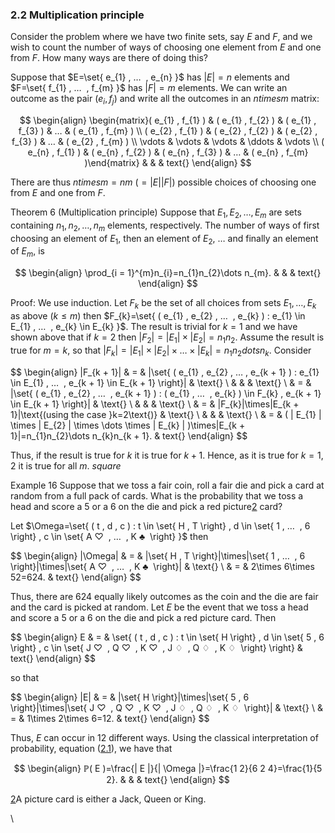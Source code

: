 ### 2.2 Multiplication principle

Consider the problem where we have two finite sets, say $E$ and $F$, and
we wish to count the number of ways of choosing one element from $E$ and
one from $F$. How many ways are there of doing this?

Suppose that $E=\set{ e_{1} , … ⁡ , e_{n} }$ has
$|E|=n$ elements and $F=\set{ f_{1} , … ⁡ , f_{m} }$
has $|F|=m$ elements. We can write an outcome as the pair
$( e_{i} , f_{j} )$ and write all the outcomes in an
$ntimes m$ matrix:

$$
\begin{align}
\begin{matrix}( e_{1} , f_{1} ) & ( e_{1} , f_{2} ) & ( e_{1} , f_{3} ) & …⁡ & ( e_{1} , f_{m} ) \\ ( e_{2} , f_{1} ) & ( e_{2} , f_{2} ) & ( e_{2} , f_{3} ) & …⁡ & ( e_{2} , f_{m} ) \\ \vdots⁡ & \vdots⁡ & \vdots⁡ & \ddots & \vdots⁡ \\ ( e_{n} , f_{1} ) & ( e_{n} , f_{2} ) & ( e_{n} , f_{3} ) & …⁡ & ( e_{n} , f_{m} )\end{matrix} & & & text{}
\end{align}
$$

There are thus $ntimes m=nm$
$( = | E | | F | )$ possible choices of
choosing one from $E$ and one from $F$.

Theorem 6 (Multiplication principle)
Suppose that $E_{1},E_{2},…⁡,E_{m}$ are sets containing
$n_{1},n_{2},…⁡,n_{m}$ elements, respectively. The number of ways of
first choosing an element of $E_{1}$, then an element of $E_{2}$, $…⁡$
and finally an element of $E_{m}$, is

$$
\begin{align}
\prod_{i = 1}^{m}n_{i}=n_{1}n_{2}\dots n_{m}. & & & text{}
\end{align}
$$

Proof: We use induction. Let $F_{k}$ be the set of all choices from sets
$E_{1},…⁡,E_{k}$ as above $( k \leq m )$ then
$F_{k}=\set{ ( e_{1} , e_{2} , … ⁡ , e_{k} ) : e_{1} \in E_{1} , … ⁡ , e_{k} \in E_{k} }$.
The result is trivial for $k=1$ and we have shown above that if $k=2$
then
$|F_{2}|=|E_{1}|\times|E_{2}|=n_{1}n_{2}$.
Assume the result is true for $m=k$, so that
$|F_{k}|=|E_{1}|\times|E_{2}|\times\dots \times|E_{k}|=n_{1}n_{2}dots n_{k}$.
Consider

$$
\begin{align}
|F_{k + 1}| & = & |\set{ ( e_{1} , e_{2} , … ⁡ , e_{k + 1} ) : e_{1} \in E_{1} , … ⁡ , e_{k + 1} \in E_{k + 1} \right\}| & \text{} \\ & & & \text{} \\ & = & |\set{ ( e_{1} , e_{2} , … ⁡ , e_{k + 1} ) : ( e_{1} , … ⁡ , e_{k} ) \in F_{k} , e_{k + 1} \in E_{k + 1} \right\}| & \text{} \\ & & & \text{} \\ & = & |F_{k}|\times|E_{k + 1}|\text{(using the case }k=2\text{)} & \text{} \\ & & & \text{} \\ & = & ( | E_{1} | \times | E_{2} | \times \dots  \times | E_{k} | )\times|E_{k + 1}|=n_{1}n_{2}\dots n_{k}n_{k + 1}. & text{}
\end{align}
$$

Thus, if the result is true for $k$ it is true for $k+1$. Hence, as it
is true for $k=1,2$ it is true for all $m$. $square$

Example 16 Suppose that we toss a fair coin, roll a fair die and pick a
card at random from a full pack of cards. What is the probability that
we toss a head and score a $5$ or a $6$ on the die and pick a red
picture[2](#fn2x2) card?

Let
$\Omega=\set{ ( t , d , c ) : t \in \set{ H , T \right\} , d \in \set{ 1 , … ⁡ , 6 \right\} , c \in \set{ A ♡ ⁡ , … ⁡ , K ♣ ⁡ \right\} }$
then

$$
\begin{align}
|\Omega| & = & |\set{ H , T \right\}|\times|\set{ 1 , … ⁡ , 6 \right\}|\times|\set{ A ♡ ⁡ , … ⁡ , K ♣ ⁡ \right\}| & \text{} \\ & = & 2\times 6\times 52=624. & text{}
\end{align}
$$

Thus, there are 624 equally likely outcomes as the coin and the die are
fair and the card is picked at random. Let $E$ be the event that we toss
a head and score a $5$ or a $6$ on the die and pick a red picture card.
Then

$$
\begin{align}
E & = & \set{ ( t , d , c ) : t \in \set{ H \right\} , d \in \set{ 5 , 6 \right\} , c \in \set{ J ♡ ⁡ , Q ♡ ⁡ , K ♡ ⁡ , J ♢ ⁡ , Q ♢ ⁡ , K ♢ ⁡ \right\} \right\} & text{}
\end{align}
$$

so that

$$
\begin{align}
|E| & = & |\set{ H \right\}|\times|\set{ 5 , 6 \right\}|\times|\set{ J ♡ ⁡ , Q ♡ ⁡ , K ♡ ⁡ , J ♢ ⁡ , Q ♢ ⁡ , K ♢ ⁡ \right\}| & \text{} \\ & = & 1\times 2\times 6=12. & text{}
\end{align}
$$

Thus, $E$ can occur in 12 different ways. Using the classical
interpretation of probability, equation
([2.1](nose3.htm#x12-19005r2.1)), we have that

$$
\begin{align}
ℙ( E )=\frac{| E |}{| \Omega |}=\frac{1 2}{6 2 4}=\frac{1}{5 2}. & & & text{}
\end{align}
$$

[2](#fn2x2-bk)A picture card is either a Jack, Queen or King.

\


